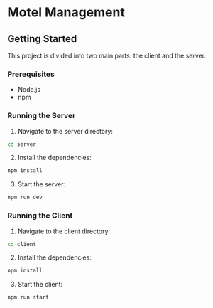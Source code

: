# Motel Management

## Getting Started

This project is divided into two main parts: the client and the server.

### Prerequisites

- Node.js
- npm

### Running the Server

1. Navigate to the server directory:

```sh
cd server
```

2. Install the dependencies:

```sh
npm install
```

3. Start the server:

```sh
npm run dev
```

### Running the Client

1. Navigate to the client directory:

```sh
cd client
```

2. Install the dependencies:

```sh
npm install
```

3. Start the client:

```sh
npm run start
```
